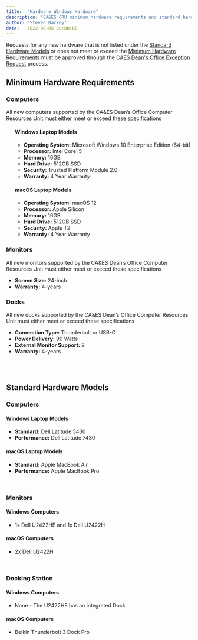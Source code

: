 ```yaml
---
title:  "Hardware Windows Hardware"
description: "CA&ES CRU minimum hardware requirements and standard hardware models for laptops (Windows and macOS), monitors, printers, and docks."
author: "Steven Barkey"
date:   2022-08-05 08:00:00
---
```

<p>Requests for any new hardware that is not listed under the <a href="#standard-hardware-models">Standard Hardware Models</a> or does not meet or exceed the <a href="#minimum-hardware-requirements">Minimum Hardware Requirements</a> must be approved through the <a href="https://kb.ucdavis.edu/?id=7295" target="_blank">CAES Dean's Office Exception Request</a> process.</p>

<h2>Minimum Hardware Requirements</h2>
<h3>Computers</h3>
<p>All new computers supported by the CA&ES Dean’s Office Computer Resources Unit must either meet or exceed these specifications</p>
<ul class="no-bullet">
  <h4>Windows Laptop Models</h4>
  <ul class="no-bullet">
  	<li><b>Operating System:</b> Microsoft Windows 10 Enterprise Edition (64-bit)</li>
  	<li><b>Processor:</b> Intel Core i5</li>
    <li><b>Memory:</b> 16GB</li>
    <li><b>Hard Drive:</b> 512GB SSD</li>
    <li><b>Security:</b> Trusted Platform Module 2.0</li>
    <li><b>Warranty:</b> 4 Year Warranty</li>
  </ul>
  <h4>macOS Laptop Models</h4>
  <ul class="no-bullet">
  	<li><b>Operating System:</b> macOS 12</li>
  	<li><b>Processor:</b> Apple Silicon</li>
    <li><b>Memory:</b> 16GB</li>
    <li><b>Hard Drive:</b> 512GB SSD</li>
    <li><b>Security:</b> Apple T2</li>
    <li><b>Warranty:</b> 4 Year Warranty</li>
  </ul>
</ul>
<h3>Monitors</h3>
<p>All new monitors supported by the CA&ES Dean’s Office Computer Resources Unit must either meet or exceed these specifications</p>
<ul class="no-bullet">
	<li><b>Screen Size:</b> 24-inch</li>
	<li><b>Warranty:</b> 4-years</li>
</ul>
<h3>Docks</h3>
<p>All new docks supported by the CA&ES Dean’s Office Computer Resources Unit must either meet or exceed these specifications</p>
<ul>
	<li><b>Connection Type:</b> Thunderbolt or USB-C</li>
	<li><b>Power Delivery:</b> 90 Watts</li>
	<li><b>External Monitor Support:</b> 2</li>
	<li><b>Warranty:</b> 4-years</li>
</ul>
<br />
<br />
<h2>Standard Hardware Models</h2>
<h3>Computers</h3>
<h4>Windows Laptop Models</h4>
<ul class="no-bullet">
	<li><b>Standard:</b> Dell Latitude 5430</li>
	<li><b>Performance:</b> Dell Latitude 7430</li>
</ul>
<h4>macOS Laptop Models</h4>
<ul class="no-bullet">
	<li><b>Standard:</b> Apple MacBook Air</li>
	<li><b>Performance:</b> Apple MacBook Pro</li>
</ul>
<br />
<h3>Monitors</h3>
<h4>Windows Computers</h4>
<ul class="no-bullet">
	<li>1x Dell U2422HE and 1x Dell U2422H</li>
</ul>
<h4>macOS Computers</h4>
<ul class="no-bullet">
	<li>2x Dell U2422H</li>
</ul>
<br />
<h3>Docking Station</h3>
<h4>Windows Computers</h4>
<ul class="no-bullet">
	<li>None - The U2422HE has an integrated Dock</li>
</ul>
<h4>macOS Computers</h4>
<ul class="no-bullet">
	<li>Belkin Thunderbolt 3 Dock Pro</li>
</ul>
